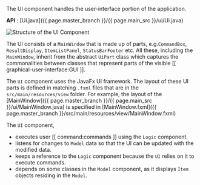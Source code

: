 <!-- markdownlint-disable-file first-line-h1 -->
The UI component handles the user-interface portion of the application.

**API** : [Ui.java]({{ page.master_branch }}/{{ page.main_src }}/ui/Ui.java)

![Structure of the UI Component](images/UiClassDiagram.png)

The UI consists of a `MainWindow` that is made up of parts, e.g.`CommandBox`, `ResultDisplay`, `ItemListPanel`, `StatusBarFooter` etc. All these, including the `MainWindow`, inherit from the abstract `UiPart` class which captures the commonalities between classes that represent parts of the visible [[ graphical-user-interface:GUI ]].

The `UI` component uses the JavaFx UI framework. The layout of these UI parts is defined in matching `.fxml` files that are in the `src/main/resources/view` folder. For example, the layout of the [MainWindow]({{ page.master_branch }}/{{ page.main_src }}/ui/MainWindow.java) is specified in [MainWindow.fxml]({{ page.master_branch }}/src/main/resources/view/MainWindow.fxml)

The `UI` component,

* executes user [[ command:commands ]] using the `Logic` component.
* listens for changes to `Model` data so that the UI can be updated with the modified data.
* keeps a reference to the `Logic` component because the `UI` relies on it to execute commands.
* depends on some classes in the `Model` component, as it displays `Item` objects residing in the `Model`.
